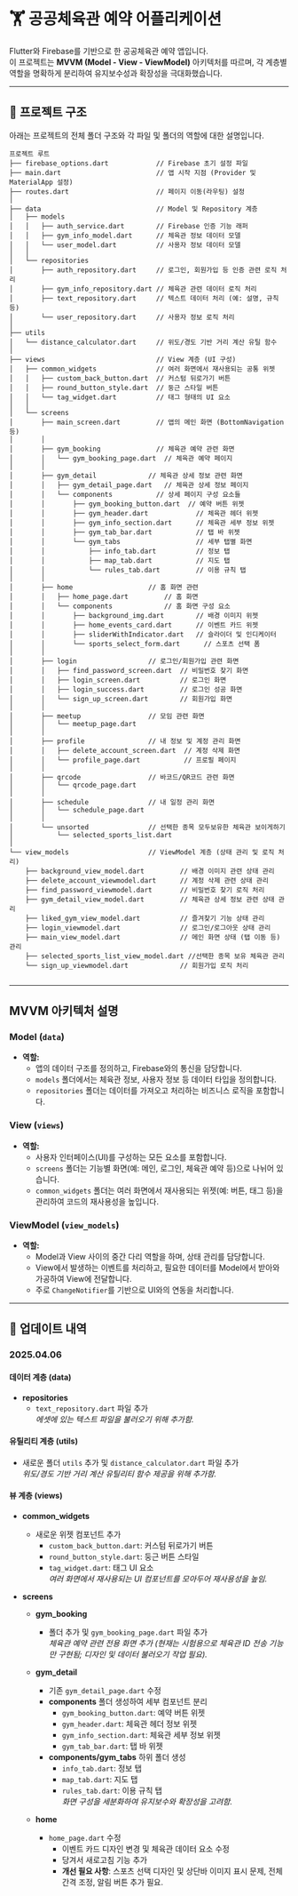 # 🏋 공공체육관 예약 어플리케이션

Flutter와 Firebase를 기반으로 한 공공체육관 예약 앱입니다.  
이 프로젝트는 **MVVM (Model - View - ViewModel)** 아키텍처를 따르며, 각 계층별 역할을 명확하게 분리하여 유지보수성과 확장성을 극대화했습니다.

---

## 📁 프로젝트 구조

아래는 프로젝트의 전체 폴더 구조와 각 파일 및 폴더의 역할에 대한 설명입니다.

```plaintext
프로젝트 루트
├── firebase_options.dart            // Firebase 초기 설정 파일
├── main.dart                        // 앱 시작 지점 (Provider 및 MaterialApp 설정)
├── routes.dart                      // 페이지 이동(라우팅) 설정
│
├── data                             // Model 및 Repository 계층
│   ├── models
│   │   ├── auth_service.dart        // Firebase 인증 기능 래퍼
│   │   ├── gym_info_model.dart      // 체육관 정보 데이터 모델
│   │   └── user_model.dart          // 사용자 정보 데이터 모델
│   │
│   └── repositories
│       ├── auth_repository.dart     // 로그인, 회원가입 등 인증 관련 로직 처리
│       ├── gym_info_repository.dart // 체육관 관련 데이터 로직 처리
│       ├── text_repository.dart     // 텍스트 데이터 처리 (예: 설명, 규칙 등)
│       └── user_repository.dart     // 사용자 정보 로직 처리
│
├── utils
│   └── distance_calculator.dart     // 위도/경도 기반 거리 계산 유틸 함수
│
├── views                            // View 계층 (UI 구성)
│   ├── common_widgets               // 여러 화면에서 재사용되는 공통 위젯
│   │   ├── custom_back_button.dart  // 커스텀 뒤로가기 버튼
│   │   ├── round_button_style.dart  // 둥근 스타일 버튼
│   │   └── tag_widget.dart          // 태그 형태의 UI 요소
│   │
│   └── screens
│       ├── main_screen.dart         // 앱의 메인 화면 (BottomNavigation 등)
│       │
│       ├── gym_booking              // 체육관 예약 관련 화면
│       │   └── gym_booking_page.dart  // 체육관 예약 페이지
│       │
│       ├── gym_detail             // 체육관 상세 정보 관련 화면
│       │   ├── gym_detail_page.dart   // 체육관 상세 정보 페이지
│       │   └── components           // 상세 페이지 구성 요소들
│       │       ├── gym_booking_button.dart  // 예약 버튼 위젯
│       │       ├── gym_header.dart            // 체육관 헤더 위젯
│       │       ├── gym_info_section.dart      // 체육관 세부 정보 위젯
│       │       ├── gym_tab_bar.dart           // 탭 바 위젯
│       │       └── gym_tabs                   // 세부 탭별 화면
│       │           ├── info_tab.dart          // 정보 탭
│       │           ├── map_tab.dart           // 지도 탭
│       │           └── rules_tab.dart         // 이용 규칙 탭
│       │
│       ├── home                   // 홈 화면 관련
│       │   ├── home_page.dart         // 홈 화면
│       │   └── components             // 홈 화면 구성 요소
│       │       ├── background_img.dart        // 배경 이미지 위젯
│       │       ├── home_events_card.dart      // 이벤트 카드 위젯
│       │       ├── sliderWithIndicator.dart   // 슬라이더 및 인디케이터
│       │       └── sports_select_form.dart      // 스포츠 선택 폼
│       │
│       ├── login                  // 로그인/회원가입 관련 화면
│       │   ├── find_password_screen.dart  // 비밀번호 찾기 화면
│       │   ├── login_screen.dart          // 로그인 화면
│       │   ├── login_success.dart         // 로그인 성공 화면
│       │   └── sign_up_screen.dart        // 회원가입 화면
│       │
│       ├── meetup                 // 모임 관련 화면
│       │   └── meetup_page.dart
│       │
│       ├── profile                // 내 정보 및 계정 관리 화면
│       │   ├── delete_account_screen.dart  // 계정 삭제 화면
│       │   └── profile_page.dart           // 프로필 페이지
│       │
│       ├── qrcode                 // 바코드/QR코드 관련 화면
│       │   └── qrcode_page.dart
│       │
│       ├── schedule               // 내 일정 관리 화면
│       │   └── schedule_page.dart
│       │
│       └── unsorted               // 선택한 종목 모두보유한 체육관 보이게하기
│           └── selected_sports_list.dart
│
└── view_models                    // ViewModel 계층 (상태 관리 및 로직 처리)
    ├── background_view_model.dart         // 배경 이미지 관련 상태 관리
    ├── delete_account_viewmodel.dart      // 계정 삭제 관련 상태 관리
    ├── find_password_viewmodel.dart       // 비밀번호 찾기 로직 처리
    ├── gym_detail_view_model.dart         // 체육관 상세 정보 관련 상태 관리
    ├── liked_gym_view_model.dart          // 즐겨찾기 기능 상태 관리
    ├── login_viewmodel.dart               // 로그인/로그아웃 상태 관리
    ├── main_view_model.dart               // 메인 화면 상태 (탭 이동 등) 관리
    ├── selected_sports_list_view_model.dart //선택한 종목 보유 체육관 관리               
    └── sign_up_viewmodel.dart             // 회원가입 로직 처리


```

---

## MVVM 아키텍처 설명

### Model (`data`)
- **역할:**  
  - 앱의 데이터 구조를 정의하고, Firebase와의 통신을 담당합니다.  
  - `models` 폴더에서는 체육관 정보, 사용자 정보 등 데이터 타입을 정의합니다.  
  - `repositories` 폴더는 데이터를 가져오고 처리하는 비즈니스 로직을 포함합니다.

### View (`views`)
- **역할:**  
  - 사용자 인터페이스(UI)를 구성하는 모든 요소를 포함합니다.  
  - `screens` 폴더는 기능별 화면(예: 메인, 로그인, 체육관 예약 등)으로 나뉘어 있습니다.  
  - `common_widgets` 폴더는 여러 화면에서 재사용되는 위젯(예: 버튼, 태그 등)을 관리하여 코드의 재사용성을 높입니다.

### ViewModel (`view_models`)
- **역할:**  
  - Model과 View 사이의 중간 다리 역할을 하며, 상태 관리를 담당합니다.  
  - View에서 발생하는 이벤트를 처리하고, 필요한 데이터를 Model에서 받아와 가공하여 View에 전달합니다.  
  - 주로 `ChangeNotifier`를 기반으로 UI와의 연동을 처리합니다.

---

## 📜 업데이트 내역

### 2025.04.06

#### 데이터 계층 (data)
- **repositories**
  - `text_repository.dart` 파일 추가  
    *에셋에 있는 텍스트 파일을 불러오기 위해 추가함.*

#### 유틸리티 계층 (utils)
- 새로운 폴더 `utils` 추가 및 `distance_calculator.dart` 파일 추가  
  *위도/경도 기반 거리 계산 유틸리티 함수 제공을 위해 추가함.*

#### 뷰 계층 (views)
- **common_widgets**
  - 새로운 위젯 컴포넌트 추가
    - `custom_back_button.dart`: 커스텀 뒤로가기 버튼  
    - `round_button_style.dart`: 둥근 버튼 스타일  
    - `tag_widget.dart`: 태그 UI 요소  
    *여러 화면에서 재사용되는 UI 컴포넌트를 모아두어 재사용성을 높임.*

- **screens**
  - **gym_booking** 
    - 폴더 추가 및 `gym_booking_page.dart` 파일 추가  
      *체육관 예약 관련 전용 화면 추가 (현재는 시험용으로 체육관 ID 전송 기능만 구현됨; 디자인 및 데이터 불러오기 작업 필요).*

  - **gym_detail**
    - 기존 `gym_detail_page.dart` 수정 
    - **components** 폴더 생성하여 세부 컴포넌트 분리  
      - `gym_booking_button.dart`: 예약 버튼 위젯
      - `gym_header.dart`: 체육관 헤더 정보 위젯
      - `gym_info_section.dart`: 체육관 세부 정보 위젯
      - `gym_tab_bar.dart`: 탭 바 위젯
    - **components/gym_tabs** 하위 폴더 생성  
      - `info_tab.dart`: 정보 탭
      - `map_tab.dart`: 지도 탭
      - `rules_tab.dart`: 이용 규칙 탭  
      *화면 구성을 세분화하여 유지보수와 확장성을 고려함.*

  - **home**
    - `home_page.dart` 수정  
      - 이벤트 카드 디자인 변경 및 체육관 데이터 요소 수정
      - 당겨서 새로고침 기능 추가
      - **개선 필요 사항**: 스포츠 선택 디자인 및 상단바 이미지 표시 문제, 전체 간격 조정, 알림 버튼 추가 필요.
